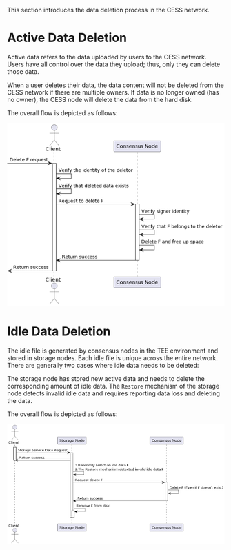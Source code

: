 This section introduces the data deletion process in the CESS network.

# Active Data Deletion

Active data refers to the data uploaded by users to the CESS network. Users have all control over the data they upload; thus, only they can delete those data.

When a user deletes their data, the data content will not be deleted from the CESS network if there are multiple owners. If data is no longer owned (has no owner), the CESS node will delete the data from the hard disk.

The overall flow is depicted as follows:

![Delete Active Data](../../assets/ref/data-lifecycle/delete-active-data.png)

# Idle Data Deletion

The idle file is generated by consensus nodes in the TEE environment and stored in storage nodes. Each idle file is unique across the entire network. There are generally two cases where idle data needs to be deleted:

The storage node has stored new active data and needs to delete the corresponding amount of idle data.
The `Restore` mechanism of the storage node detects invalid idle data and requires reporting data loss and deleting the data.

The overall flow is depicted as follows:

![Delete Idle Data](../../assets/ref/data-lifecycle/delete-idle-data.png)
